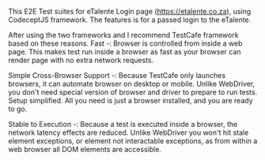 This E2E Test suites for eTalente Login page (https://etalente.co.za), using CodeceptJS framework.
The features is for a passed login to the eTalente.


After using the two frameworks and I recommend TestCafe framework based on these reasons.
Fast -: Browser is controlled from inside a web page. This makes test run inside a browser as fast as your browser can render page with no extra network requests.

Simple Cross-Browser Support -: Because TestCafe only launches browsers, it can automate browser on desktop or mobile. Unlike WebDriver, you don't need special version of browser and driver to prepare to run tests. Setup simplified. All you need is just a browser installed, and you are ready to go.

Stable to Execution -: Because a test is executed inside a browser, the network latency effects are reduced. Unlike WebDriver you won't hit stale element exceptions, or element not interactable exceptions, as from within a web browser all DOM elements are accessible.